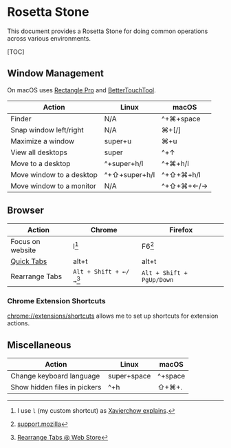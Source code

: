 # Rosetta Stone

This document provides a Rosetta Stone for doing common operations across
various environments.

[TOC]

## Window Management

On macOS uses [Rectangle Pro][rp] and [BetterTouchTool][btt].

Action                   | Linux         | macOS
------------------------ | -----------   | ---------
Finder                   | N/A           | ^+⌘+space
Snap window left/right   | N/A           | ⌘+\[/\]
Maximize a window        | super+u       | ⌘+u
View all desktops        | super         | ^+↑
Move to a desktop        | ^+super+h/l   | ^+⌘+h/l
Move window to a desktop | ^+⇧+super+h/l | ^+⇧+⌘+h/l
Move window to a monitor | N/A           | ^+⇧+⌘+←/→

## Browser

Action                   | Chrome                     | Firefox
------------------------ | -------                    | ---------
Focus on website         | l[^1]                      | F6[^2]
[Quick Tabs][qt]         | alt+t                      | alt+t
Rearrange Tabs           | `Alt + Shift + ←/→`[^3]    | `Alt + Shift + PgUp/Down`

### Chrome Extension Shortcuts

[chrome://extensions/shortcuts](chrome://extensions/shortcuts) allows me to set
up shortcuts for extension actions.

## Miscellaneous

Action                       | Linux       | macOS
---------------------------- | ----------- | ---------
Change keyboard language     | super+space | ^+space
Show hidden files in pickers | ^+h         | ⇧+⌘+.

[^1]: I use `l` (my custom shortcut) as [Xavierchow explains](https://xavierchow.github.io/2016/03/07/vimium-leave-address-bar/).
[^2]: [support.mozilla](https://support.mozilla.org/bm/questions/1210451)
[^3]: [Rearrange Tabs @ Web Store](https://chrome.google.com/webstore/detail/ccnnhhnmpoffieppjjkhdakcoejcpbga)

[rp]: https://rectangleapp.com/pro
[btt]: https://folivora.ai/
[qt]: https://chrome.google.com/webstore/detail/quick-tabs/jnjfeinjfmenlddahdjdmgpbokiacbbb
